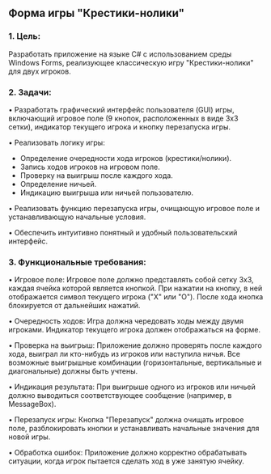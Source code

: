 
## Форма игры "Крестики-нолики"

### 1. Цель:

Разработать приложение на языке C# с использованием среды Windows Forms, реализующее классическую игру "Крестики-нолики" для двух игроков.

### 2. Задачи:

• Разработать графический интерфейс пользователя (GUI) игры, включающий игровое поле (9 кнопок, расположенных в виде 3x3 сетки), индикатор текущего игрока и кнопку перезапуска игры.

• Реализовать логику игры:
  * Определение очередности хода игроков (крестики/нолики).
  * Запись ходов игроков на игровом поле.
  * Проверку на выигрыш после каждого хода.
  * Определение ничьей.
  * Индикацию выигрыша или ничьей пользователю.

• Реализовать функцию перезапуска игры, очищающую игровое поле и устанавливающую начальные условия.

• Обеспечить интуитивно понятный и удобный пользовательский интерфейс.

### 3. Функциональные требования:

• Игровое поле: Игровое поле должно представлять собой сетку 3x3, каждая ячейка которой является кнопкой. При нажатии на кнопку, в ней отображается символ текущего игрока ("X" или "O"). После хода кнопка блокируется от дальнейших нажатий.

• Очередность ходов: Игра должна чередовать ходы между двумя игроками. Индикатор текущего игрока должен отображаться на форме.

• Проверка на выигрыш: Приложение должно проверять после каждого хода, выиграл ли кто-нибудь из игроков или наступила ничья. Все возможные выигрышные комбинации (горизонтальные, вертикальные и диагональные) должны быть учтены.

• Индикация результата: При выигрыше одного из игроков или ничьей должно выводиться соответствующее сообщение (например, в MessageBox).

• Перезапуск игры: Кнопка "Перезапуск" должна очищать игровое поле, разблокировать кнопки и устанавливать начальные значения для новой игры.

• Обработка ошибок: Приложение должно корректно обрабатывать ситуации, когда игрок пытается сделать ход в уже занятую ячейку.
